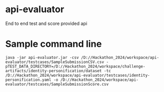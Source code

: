 # api-evaluator
End to end test and score provided api

# Sample command line
```shell
java -jar api-evaluator.jar -csv /D://Hackathon_2024/workspace/api-evaluator/testcases/SampleSubmissionCSV.csv -pTEST_DATA_DIRECTORY=/D://Hackathon_2024/workspace/challenge-artifacts/identity-personification/dataset -tc /D://Hackathon_2024/workspace/api-evaluator/testcases/identity-personification.yaml -o /D://Hackathon_2024/workspace/api-evaluator/testcases/SampleSubmissionScore.csv
```
